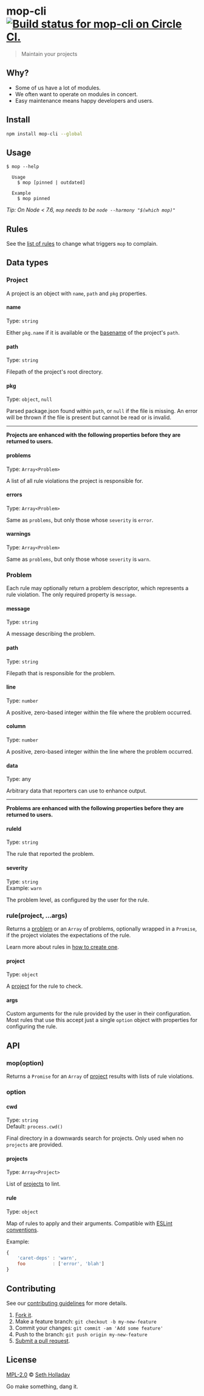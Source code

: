 # mop-cli [![Build status for mop-cli on Circle CI.](https://img.shields.io/circleci/project/sholladay/mop-cli/master.svg "Circle Build Status")](https://circleci.com/gh/sholladay/mop-cli "Mop CLI Builds")

> Maintain your projects

## Why?

 - Some of us have a lot of modules.
 - We often want to operate on modules in concert.
 - Easy maintenance means happy developers and users.

## Install

```sh
npm install mop-cli --global
```

## Usage

```console
$ mop --help

  Usage
    $ mop [pinned | outdated]

  Example
    $ mop pinned
```

*Tip: On Node < 7.6, `mop` needs to be `node --harmony "$(which mop)"`*

## Rules

See the [list of rules](./doc/README.md) to change what triggers `mop` to complain.

## Data types

### Project

A project is an object with `name`, `path` and `pkg` properties.

#### name

Type: `string`

Either `pkg.name` if it is available or the [basename](https://nodejs.org/api/path.html#path_path_basename_path_ext) of the project's `path`.

#### path

Type: `string`

Filepath of the project's root directory.

#### pkg

Type: `object`, `null`

Parsed package.json found within `path`, or `null` if the file is missing. An error will be thrown if the file is present but cannot be read or is invalid.

---

**Projects are enhanced with the following properties before they are returned to users.**

#### problems

Type: `Array<Problem>`

A list of all rule violations the project is responsible for.

#### errors

Type: `Array<Problem>`

Same as `problems`, but only those whose `severity` is `error`.

#### warnings

Type: `Array<Problem>`

Same as `problems`, but only those whose `severity` is `warn`.

### Problem

Each rule may optionally return a problem descriptor, which represents a rule violation. The only required property is `message`.

#### message

Type: `string`

A message describing the problem.

#### path

Type: `string`

Filepath that is responsible for the problem.

#### line

Type: `number`

A positive, zero-based integer within the file where the problem occurred.

#### column

Type: `number`

A positive, zero-based integer within the line where the problem occurred.

#### data

Type: any

Arbitrary data that reporters can use to enhance output.

---

**Problems are enhanced with the following properties before they are returned to users.**

#### ruleId

Type: `string`

The rule that reported the problem.

#### severity

Type: `string`<br>
Example: `warn`

The problem level, as configured by the user for the rule.

### rule(project, ...args)

Returns a [problem](#problem) or an `Array` of problems, optionally wrapped in a `Promise`, if the project violates the expectations of the rule.

Learn more about rules in [how to create one](./doc/README.md#create-a-rule).

#### project

Type: `object`

A [project](#project) for the rule to check.

#### args

Custom arguments for the rule provided by the user in their configuration. Most rules that use this accept just a single `option` object with properties for configuring the rule.

## API

### mop(option)

Returns a `Promise` for an `Array` of [project](#project) results with lists of rule violations.

### option

#### cwd

Type: `string`<br>
Default: `process.cwd()`

Final directory in a downwards search for projects. Only used when no `projects` are provided.

#### projects

Type: `Array<Project>`

List of [projects](#project) to lint.

#### rule

Type: `object`

Map of rules to apply and their arguments. Compatible with [ESLint conventions](https://eslint.org/docs/user-guide/configuring#configuring-rules).

Example:

```js
{
    'caret-deps' : 'warn',
    foo          : ['error', 'blah']
}
```

## Contributing

See our [contributing guidelines](https://github.com/sholladay/mop-cli/blob/master/CONTRIBUTING.md "The guidelines for participating in this project.") for more details.

1. [Fork it](https://github.com/sholladay/mop-cli/fork).
2. Make a feature branch: `git checkout -b my-new-feature`
3. Commit your changes: `git commit -am 'Add some feature'`
4. Push to the branch: `git push origin my-new-feature`
5. [Submit a pull request](https://github.com/sholladay/mop-cli/compare "Submit code to this project for review.").

## License

[MPL-2.0](https://github.com/sholladay/mop-cli/blob/master/LICENSE "The license for mop-cli.") © [Seth Holladay](https://seth-holladay.com "Author of mop-cli.")

Go make something, dang it.
